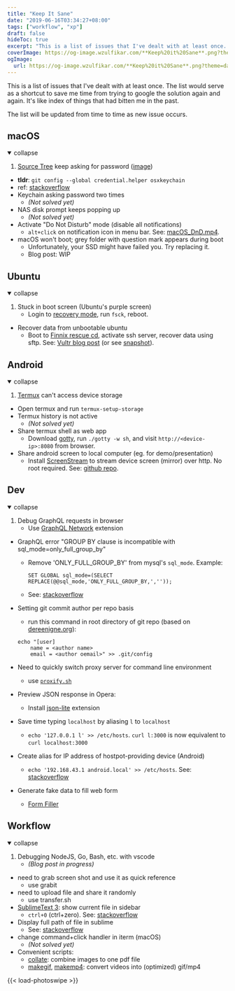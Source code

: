 ```yaml
---
title: "Keep It Sane"
date: "2019-06-16T03:34:27+08:00"
tags: ["workflow", "xp"]
draft: false
hideToc: true
excerpt: "This is a list of issues that I've dealt with at least once. The list would serve as a shortcut to save me time from trying to google the solution again and again. It's like index of things that had bitten me in the past."
coverImage: https://og-image.wzulfikar.com/**Keep%20it%20Sane**.png?theme=dark&md=1&fontSize=100px&images=NO_IMAGE
ogImage: 
  url: https://og-image.wzulfikar.com/**Keep%20it%20Sane**.png?theme=dark&md=1&fontSize=100px&images=NO_IMAGE
---
```


This is a list of issues that I've dealt with at least once. The list would serve as a shortcut to save me time from trying to google the solution again and again. It's like index of things that had bitten me in the past.

<!--more-->

The list will be updated from time to time as new issue occurs.

## macOS

<details open>
<summary class="collapsible">collapse</summary>

1. [Source Tree](https://www.sourcetreeapp.com) keep asking for password ([image](/images/macos-sourcetree-keep-asking-for-password.png))
  - **tldr**: `git config --global credential.helper osxkeychain`
  - ref: [stackoverflow](https://stackoverflow.com/questions/38489022/sourcetree-keeps-asking-for-github-password)
- Keychain asking password two times
  - *(Not solved yet)*
- NAS disk prompt keeps popping up
  - *(Not solved yet)*
- Activate "Do Not Disturb" mode (disable all notifications)
  - `alt+click` on notification icon in menu bar. See: [macOS_DnD.mp4](/videos/macOS_DnD.mp4).
- macOS won't boot; grey folder with question mark appears during boot
  - Unfortunately, your SSD might have failed you. Try replacing it.
  - Blog post: WIP

</details>

## Ubuntu

<details open>
<summary class="collapsible">collapse</summary>

1. Stuck in boot screen (Ubuntu's purple screen)
	- Login to [recovery mode](/images/ubuntu-recovery-mode.jpg), run `fsck`, reboot.
- Recover data from unbootable ubuntu
	- Boot to [Finnix rescue cd](https://www.finnix.org/Download), activate ssh server, recover data using sftp. See: [Vultr blog post](https://www.vultr.com/docs/using-finnix-rescue-cd-to-rescue-repair-or-backup-your-linux-system) (or see [snapshot](/images/vultr-finnix-rescue-cd.png)).

</details>

## Android

<details open>
<summary class="collapsible">collapse</summary>

1. [Termux](https://termux.com) can't access device storage
  - Open termux and run `termux-setup-storage`
- Termux history is not active
  - *(Not solved yet)*
- Share termux shell as web app
  - Download [gotty](https://github.com/yudai/gotty), run `./gotty -w sh`, and visit `http://<device-ip>:8080` from browser.
- Share android screen to local computer (eg. for demo/presentation)
  - Install [ScreenStream](https://play.google.com/store/apps/details?id=info.dvkr.screenstream) to stream device screen (mirror) over http. No root required. See: [github repo](https://github.com/dkrivoruchko/ScreenStream).

</details>

## Dev

<details open>
<summary class="collapsible">collapse</summary>

1. Debug GraphQL requests in browser
	- Use [GraphQL Network](https://chrome.google.com/webstore/detail/graphql-network/igbmhmnkobkjalekgiehijefpkdemocm?hl=en-GB) extension
- GraphQL error "GROUP BY clause is incompatible with sql_mode=only_full_group_by"
	- Remove 'ONLY_FULL_GROUP_BY' from mysql's `sql_mode`. Example:
	
		```
		SET GLOBAL sql_mode=(SELECT REPLACE(@@sql_mode,'ONLY_FULL_GROUP_BY,',''));
		```

	- See: [stackoverflow](https://stackoverflow.com/questions/23921117/disable-only-full-group-by)
- Setting git commit author per repo basis
	- run this command in root directory of git repo (based on [dereenigne.org](https://dereenigne.org/git/set-git-email-address-on-a-per-repository-basis/)):
	
	```
	echo "[user]
        name = <author name>
        email = <author oemail>" >> .git/config
	```
- Need to quickly switch proxy server for command line environment
	- use [`proxify.sh`](https://github.com/wzulfikar/lab/blob/master/bash/proxify.sh)
- Preview JSON response in Opera:
	- Install [json-lite](https://addons.opera.com/en/extensions/details/json-lite/) extension
- Save time typing `localhost` by aliasing `l` to `localhost`
  - `echo '127.0.0.1 l' >> /etc/hosts`. `curl l:3000` is now equivalent to `curl localhost:3000`
- Create alias for IP address of hostpot-providing device (Android)
  - `echo '192.168.43.1 android.local' >> /etc/hosts`. See: [stackoverflow](https://stackoverflow.com/questions/17302220/android-get-ip-address-of-a-hotspot-providing-device)
- Generate fake data to fill web form
  - [Form Filler](https://chrome.google.com/webstore/detail/form-filler/bnjjngeaknajbdcgpfkgnonkmififhfo/related?hl=en)

</details>

## Workflow

<details open>
<summary class="collapsible">collapse</summary>

1. Debugging NodeJS, Go, Bash, etc. with vscode
	- *(Blog post in progress)*
- need to grab screen shot and use it as quick reference
	- use grabit
- need to upload file and share it randomly
	- use transfer.sh
- [SublimeText 3](https://www.sublimetext.com/3): show current file in sidebar
	- `ctrl+0` (ctrl+zero). See: [stackoverflow](https://stackoverflow.com/a/15179191/5381120)
- Display full path of file in sublime
  - See: [stackoverflow](https://stackoverflow.com/a/25948759/5381120)
- change command+click handler in iterm (macOS)
  - *(Not solved yet)*
- Convenient scripts:
  - [collate](https://github.com/wzulfikar/lab/blob/master/bash/collate): combine images to one pdf file
  - [makegif](https://github.com/wzulfikar/lab/blob/master/bash/makegif), [makemp4](https://github.com/wzulfikar/lab/blob/master/bash/makemp4): convert videos into (optimized) gif/mp4

</details>

<!-- 
## Others

<details open>
<summary class="collapsible">collapse</summary>

- Can't keep making mistake on opening my washer
	- add glow-in-the dark sticker.
</details>
 -->

 {{< load-photoswipe >}}